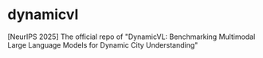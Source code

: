 # dynamicvl
[NeurIPS 2025] The official repo of "DynamicVL: Benchmarking Multimodal Large Language Models for Dynamic City Understanding"
